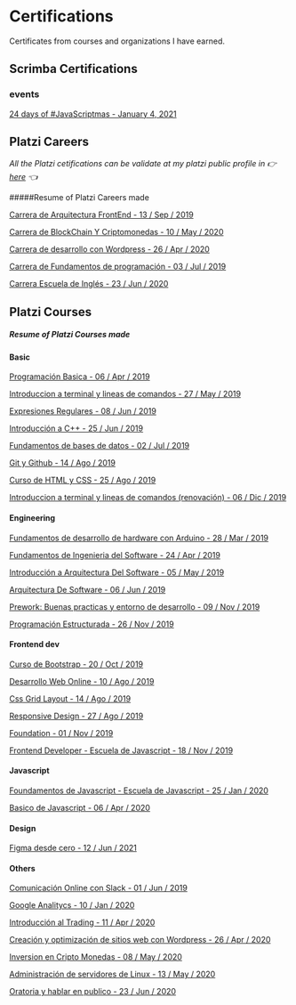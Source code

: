 # Certifications

Certificates from courses and organizations I have earned.

## Scrimba Certifications

### events

[24 days of #JavaScriptmas - January 4, 2021](https://scrimba.com/certificate/uzNgR5U3/gadventcalendar)

## Platzi Careers

*All the Platzi cetifications can be validate at my platzi public profile in 👉 [here](https://platzi.com/p/durbonca/) 👈*

#####Resume of Platzi Careers made

[Carrera de Arquitectura FrontEnd - 13 / Sep / 2019](https://github.com/durbonca/Certifications/blob/main/Platzi/carrers/diploma-arquitecto.pdf)

[Carrera de BlockChain Y Criptomonedas - 10 / May / 2020](https://github.com/durbonca/Certifications/blob/main/Platzi/carrers/diploma-arquitecto.pdf)

[Carrera de desarrollo con Wordpress - 26 / Apr / 2020](https://github.com/durbonca/Certifications/blob/main/Platzi/carrers/diploma-desarrollo-wordpress%20(2).pdf) 

[Carrera de Fundamentos de programación - 03 / Jul / 2019](https://github.com/durbonca/Certifications/blob/main/Platzi/carrers/diploma-fundamentos-programacion.pdf)

[Carrera Escuela de Inglés - 23 / Jun / 2020](https://github.com/durbonca/Certifications/blob/main/Platzi/carrers/diploma-idioma-ingles.pdf)

## Platzi Courses

##### Resume of Platzi Courses made

#### Basic

[Programación Basica - 06 / Apr / 2019 ](https://github.com/durbonca/Certifications/blob/main/Platzi/courses/diploma-programacion-basica.pdf)

[Introduccion a terminal y lineas de comandos - 27 / May / 2019 ](https://github.com/durbonca/Certifications/blob/main/Platzi/courses/diploma-terminal-2019.pdf)

[Expresiones Regulares - 08 / Jun / 2019 ](https://github.com/durbonca/Certifications/blob/main/Platzi/courses/diploma-expresiones-regulares.pdf)

[Introducción a C++ - 25 / Jun / 2019 ](https://github.com/durbonca/Certifications/blob/main/Platzi/courses/diploma-c-plus-plus.pdf)

[Fundamentos de bases de datos - 02 / Jul / 2019 ](https://github.com/durbonca/Certifications/blob/main/Platzi/courses/diploma-bd.pdf)

[Git y Github - 14 / Ago / 2019 ](https://github.com/durbonca/Certifications/blob/main/Platzi/courses/diploma-git-github.pdf)

[Curso de HTML y CSS - 25 / Ago / 2019 ](https://github.com/durbonca/Certifications/blob/main/Platzi/courses/diploma-html-css.pdf)

[Introduccion a terminal y lineas de comandos (renovación) - 06 / Dic / 2019 ](https://github.com/durbonca/Certifications/blob/main/Platzi/courses/diploma-terminal.pdf)

#### Engineering

[Fundamentos de desarrollo de hardware con Arduino - 28 / Mar / 2019 ](https://github.com/durbonca/Certifications/blob/main/Platzi/courses/diploma-fundamentos-arduino.pdf)

[Fundamentos de Ingenieria del Software - 24 / Apr / 2019 ](https://github.com/durbonca/Certifications/blob/main/Platzi/courses/diploma-ingenieria.pdf)

[Introducción a Arquitectura Del Software - 05 / May / 2019](https://github.com/durbonca/Certifications/blob/main/Platzi/courses/diploma-arquitectura-software.pdf)

[Arquitectura De Software - 06 / Jun / 2019 ](https://github.com/durbonca/Certifications/blob/main/Platzi/courses/diploma-pro-arquitectura.pdf)

[Prework: Buenas practicas y entorno de desarrollo - 09 / Nov / 2019 ](https://github.com/durbonca/Certifications/blob/main/Platzi/courses/diploma-prework.pdf)

[Programación Estructurada - 26 / Nov / 2019](https://github.com/durbonca/Certifications/blob/main/Platzi/courses/diploma-programacion-estructurada.pdf)

#### Frontend dev

[Curso de Bootstrap - 20 / Oct / 2019 ](https://github.com/durbonca/Certifications/blob/main/Platzi/courses/diploma-bootstrap.pdf)

[Desarrollo Web Online - 10 / Ago / 2019 ](https://github.com/durbonca/Certifications/blob/main/Platzi/courses/diploma-html5-css3.pdf)

[Css Grid Layout  - 14 / Ago / 2019 ](https://github.com/durbonca/Certifications/blob/main/Platzi/courses/diploma-css-grid-layout.pdf)

[Responsive Design - 27 / Ago / 2019 ](https://github.com/durbonca/Certifications/blob/main/Platzi/courses/diploma-responsive-design.pdf)

[Foundation - 01 / Nov / 2019 ](https://github.com/durbonca/Certifications/blob/main/Platzi/courses/diploma-foundation.pdf)

[Frontend Developer - Escuela de Javascript - 18 / Nov / 2019 ](https://github.com/durbonca/Certifications/blob/main/Platzi/courses/diploma-frontend-developer.pdf)

#### Javascript

[Foundamentos de Javascript - Escuela de Javascript - 25 / Jan / 2020 ](https://github.com/durbonca/Certifications/blob/main/Platzi/courses/diploma-fundamentos-javascript.pdf)

[Basico de Javascript -  06 / Apr / 2020](https://github.com/durbonca/Certifications/blob/main/Platzi/courses/diploma-basico-javascript.pdf)

#### Design

[Figma desde cero - 12 / Jun / 2021 ](https://github.com/durbonca/Certifications/blob/main/Edteam/courses/certificado-curso-figma.pdf)

#### Others

[Comunicación Online con Slack - 01 / Jun / 2019 ](https://github.com/durbonca/Certifications/blob/main/Platzi/courses/diploma-slack-2018.pdf)

[Google Analitycs - 10 / Jan / 2020 ](https://github.com/durbonca/Certifications/blob/main/Platzi/courses/diploma-google-analytics.pdf)

[Introducción al Trading - 11 / Apr / 2020 ](https://github.com/durbonca/Certifications/blob/main/Platzi/courses/diploma-trading-basico.pdf)

[Creación y optimización de sitios web con Wordpress - 26 / Apr / 2020 ](https://github.com/durbonca/Certifications/blob/main/Platzi/courses/diploma-seo-wordpress.pdf)

[Inversion en Cripto Monedas - 08 / May / 2020 ](https://github.com/durbonca/Certifications/blob/main/Platzi/courses/diploma-inversion-criptomonedas.pdf)

[Administración de servidores de Linux - 13 / May / 2020 ](https://github.com/durbonca/Certifications/blob/main/Platzi/courses/diploma-linux.pdf)

[Oratoria y hablar en publico - 23 / Jun / 2020 ](https://github.com/durbonca/Certifications/blob/main/Platzi/courses/diploma-hablar-en-publico.pdf)